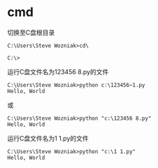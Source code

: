 # cmd
切换至C盘根目录
```
C:\Users\Steve Wozniak>cd\

C:\>
```
运行C盘文件名为123456 8.py的文件
```
C:\Users\Steve Wozniak>python c:\123456~1.py
Hello, World
```  
或
```
C:\Users\Steve Wozniak>python "c:\123456 8.py"
Hello, World
```
运行C盘文件名为1 1.py的文件
```
C:\Users\Steve Wozniak>python "c:\1 1.py"
Hello, World
```
